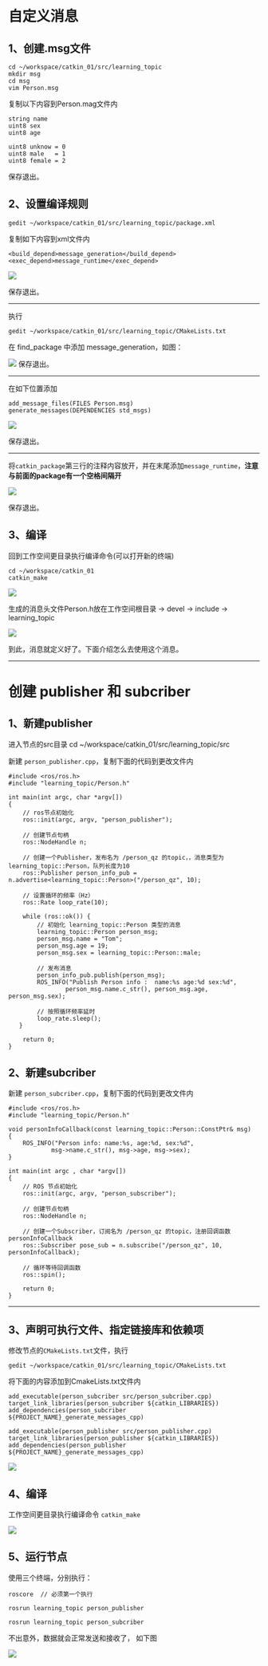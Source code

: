 
# 自定义消息 #
## 1、创建.msg文件 ##
	
	cd ~/workspace/catkin_01/src/learning_topic
	mkdir msg
	cd msg
	vim Person.msg

复制以下内容到Person.mag文件内

	string name
	uint8 sex
	uint8 age
	
	uint8 unknow = 0
	uint8 male   = 1
	uint8 female = 2

保存退出。

## 2、设置编译规则 ##
	
	gedit ~/workspace/catkin_01/src/learning_topic/package.xml

复制如下内容到xml文件内

	<build_depend>message_generation</build_depend>
  	<exec_depend>message_runtime</exec_depend>


![](https://github.com/QzGithub0617/ROS/blob/bca386323ad81f43eedc559a4dc76a25fbfa1de1/3/1.png)

保存退出。

----------
执行

	gedit ~/workspace/catkin_01/src/learning_topic/CMakeLists.txt
	
在 find\_package 中添加 message_generation，如图：

![](3/2.png)
保存退出。

----------


在如下位置添加

	add_message_files(FILES Person.msg)
	generate_messages(DEPENDENCIES std_msgs)

![](3/3.png)

保存退出。

----------


将`catkin_package`第三行的注释内容放开，并在末尾添加`message_runtime`，**注意与前面的package有一个空格间隔开**

![](3/4.png)

保存退出。


## 3、编译 ##

回到工作空间更目录执行编译命令(可以打开新的终端)

	cd ~/workspace/catkin_01
	catkin_make

![](3/5.png)

生成的消息头文件Person.h放在工作空间根目录 -> devel -> include  -> learning_topic

![](3/6.png)



到此，消息就定义好了。下面介绍怎么去使用这个消息。

----------

# 创建 publisher 和 subcriber #

## 1、新建publisher ##

进入节点的src目录
	cd  ~/workspace/catkin_01/src/learning_topic/src

新建 `person_publisher.cpp`，复制下面的代码到更改文件内

    #include <ros/ros.h>
	#include "learning_topic/Person.h"
	
	int main(int argc, char *argv[])
	{
	    // ros节点初始化
	    ros::init(argc, argv, "person_publisher");
	
	    // 创建节点句柄
	    ros::NodeHandle n;

		// 创建一个Publisher，发布名为 /person_qz 的topic，，消息类型为learning_topic::Person，队列长度为10
	    ros::Publisher person_info_pub = n.advertise<learning_topic::Person>("/person_qz", 10);
	
		// 设置循环的频率（Hz）
	    ros::Rate loop_rate(10);
	
	  	while (ros::ok()) {
			// 初始化 learning_topic::Person 类型的消息
	        learning_topic::Person person_msg;
	        person_msg.name = "Tom";
	        person_msg.age = 19;
	        person_msg.sex = learning_topic::Person::male;
	
			// 发布消息
	        person_info_pub.publish(person_msg);
	        ROS_INFO("Publish Person info :  name:%s age:%d sex:%d", 
	                person_msg.name.c_str(), person_msg.age, person_msg.sex);
	        
			// 按照循环频率延时
			loop_rate.sleep();
	   }
	
	    return 0;
	}

## 2、新建subcriber ##

新建 `person_subcriber.cpp`，复制下面的代码到更改文件内
	
	#include <ros/ros.h>
	#include "learning_topic/Person.h"

	void personInfoCallback(const learning_topic::Person::ConstPtr& msg)
	{
	    ROS_INFO("Person info: name:%s, age:%d, sex:%d",
	            msg->name.c_str(), msg->age, msg->sex);
	}
	
	int main(int argc , char *argv[])
	{
		// ROS 节点初始化
	    ros::init(argc, argv, "person_subscriber");
	
		// 创建节点句柄
	    ros::NodeHandle n;
	
		// 创建一个Subscriber，订阅名为 /person_qz 的topic，注册回调函数 personInfoCallback
	    ros::Subscriber pose_sub = n.subscribe("/person_qz", 10, personInfoCallback);
	
		// 循环等待回调函数
	    ros::spin();
 
	    return 0;
	}


----------
## 3、声明可执行文件、指定链接库和依赖项 ##

修改节点的`CMakeLists.txt`文件，执行

	gedit ~/workspace/catkin_01/src/learning_topic/CMakeLists.txt

将下面的内容添加到CmakeLists.txt文件内

	add_executable(person_subcriber src/person_subcriber.cpp)
	target_link_libraries(person_subcriber ${catkin_LIBRARIES})
	add_dependencies(person_subcriber ${PROJECT_NAME}_generate_messages_cpp)
	
	add_executable(person_publisher src/person_publisher.cpp)
	target_link_libraries(person_publisher ${catkin_LIBRARIES})
	add_dependencies(person_publisher ${PROJECT_NAME}_generate_messages_cpp)

![](3/7.png)

## 4、编译 ##

工作空间更目录执行编译命令 `catkin_make`

![](3/8.png)

## 5、运行节点 ##

使用三个终端，分别执行：

	roscore  // 必须第一个执行
	
	rosrun learning_topic person_publisher

	rosrun learning_topic person_subcriber

不出意外，数据就会正常发送和接收了， 如下图

![](3/9.png)



